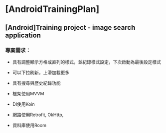 # [AndroidTrainingPlan]

## [Android]Training project - image search application

 
### 專案需求：

- 具有調整顯示方格或直列的樣式，並紀錄樣式設定，下次啟動為最後設定樣式

- 可以下拉刷新，上滑加載更多

- 具有搜尋與歷史紀錄功能

- 框架使用MVVM

- DI使用Koin

- 網路使用Retrofit, OkHttp,

- 資料庫使用Room
